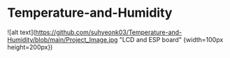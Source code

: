 # Temperature-and-Humidity
 
![alt text](https://github.com/suhyeonk03/Temperature-and-Humidity/blob/main/Project_Image.jpg "LCD and ESP board" {width=100px height=200px})
